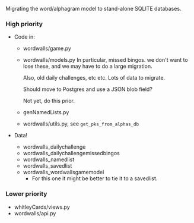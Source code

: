 Migrating the word/alphagram model to stand-alone SQLITE databases.

### High priority
- Code in:
    - wordwalls/game.py
    - wordwalls/models.py 
        In particular, missed bingos. we don't want to lose these, and 
        we may have to do a large migration.

        Also, old daily challenges, etc etc. Lots of data to migrate.

        Should move to Postgres and use a JSON blob field?

        Not yet, do this prior.

    - genNamedLists.py
    - wordwalls/utils.py, see `get_pks_from_alphas_db`

- Data!
    + wordwalls_dailychallenge
    + wordwalls_dailychallengemissedbingos
    + wordwalls_namedlist
    + wordwalls_savedlist
    + wordwalls_wordwallsgamemodel
        * For this one it might be better to tie it to a savedlist.
    
### Lower priority
- whitleyCards/views.py
- wordwalls/api.py


